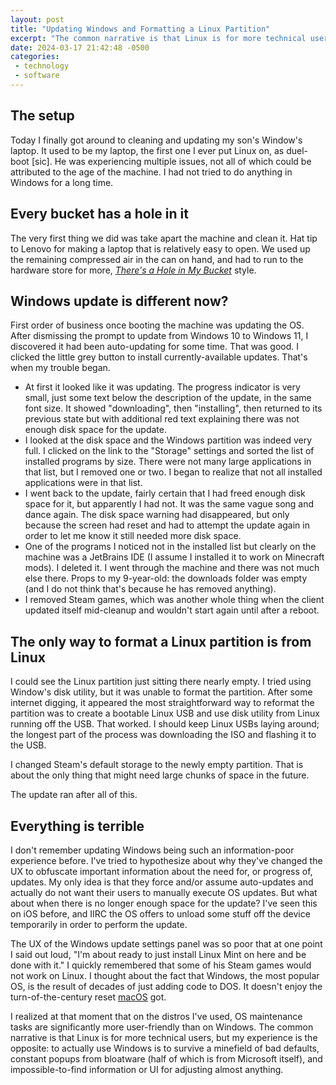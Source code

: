 ```yaml
---
layout: post
title: "Updating Windows and Formatting a Linux Partition"
excerpt: "The common narrative is that Linux is for more technical users, but my experience is the opposite"
date: 2024-03-17 21:42:48 -0500
categories: 
 - technology
 - software
---
```


## The setup

Today I finally got around to cleaning and updating my son's Window's laptop. It used to be my laptop, the first one I ever put Linux on, as duel-boot [sic]. He was experiencing multiple issues, not all of which could be attributed to the age of the machine. I had not tried to do anything in Windows for a long time.

## Every bucket has a hole in it

The very first thing we did was take apart the machine and clean it. Hat tip to Lenovo for making a laptop that is relatively easy to open. We used up the remaining compressed air in the can on hand, and had to run to the hardware store for more, _[There's a Hole in My Bucket](https://en.wikipedia.org/wiki/There%27s_a_Hole_in_My_Bucket)_ style.

## Windows update is different now?

First order of business once booting the machine was updating the OS. After dismissing the prompt to update from Windows 10 to Windows 11, I discovered it had been auto-updating for some time. That was good. I clicked the little grey button to install currently-available updates. That's when my trouble began.

- At first it looked like it was updating. The progress indicator is very small, just some text below the description of the update, in the same font size. It showed "downloading", then "installing", then returned to its previous state but with additional red text explaining there was not enough disk space for the update.
- I looked at the disk space and the Windows partition was indeed very full. I clicked on the link to the "Storage" settings and sorted the list of installed programs by size. There were not many large applications in that list, but I removed one or two. I began to realize that not all installed applications were in that list.
- I went back to the update, fairly certain that I had freed enough disk space for it, but apparently I had not. It was the same vague song and dance again. The disk space warning had disappeared, but only because the screen had reset and had to attempt the update again in order to let me know it still needed more disk space.
- One of the programs I noticed not in the installed list but clearly on the machine was a JetBrains IDE (I assume I installed it to work on Minecraft mods). I deleted it. I went through the machine and there was not much else there. Props to my 9-year-old: the downloads folder was empty (and I do not think that's because he has removed anything).
- I removed Steam games, which was another whole thing when the client updated itself mid-cleanup and wouldn't start again until after a reboot.

## The only way to format a Linux partition is from Linux

I could see the Linux partition just sitting there nearly empty. I tried using Window's disk utility, but it was unable to format the partition. After some internet digging, it appeared the most straightforward way to reformat the partition was to create a bootable Linux USB and use disk utility from Linux running off the USB. That worked. I should keep Linux USBs laying around; the longest part of the process was downloading the ISO and flashing it to the USB.

I changed Steam's default storage to the newly empty partition. That is about the only thing that might need large chunks of space in the future.

The update ran after all of this.

## Everything is terrible

I don't remember updating Windows being such an information-poor experience before. I've tried to hypothesize about why they've changed the UX to obfuscate important information about the need for, or progress of, updates. My only idea is that they force and/or assume auto-updates and actually do not want their users to manually execute OS updates. But what about when there is no longer enough space for the update? I've seen this on iOS before, and IIRC the OS offers to unload some stuff off the device temporarily in order to perform the update.

The UX of the Windows update settings panel was so poor that at one point I said out loud, "I'm about ready to just install Linux Mint on here and be done with it." I quickly remembered that some of his Steam games would not work on Linux. I thought about the fact that Windows, the most popular OS, is the result of decades of just adding code to DOS. It doesn't enjoy the turn-of-the-century reset [macOS](https://en.wikipedia.org/wiki/MacOS) got.

I realized at that moment that on the distros I've used, OS maintenance tasks are significantly more user-friendly than on Windows. The common narrative is that Linux is for more technical users, but my experience is the opposite: to actually use Windows is to survive a minefield of bad defaults, constant popups from bloatware (half of which is from Microsoft itself), and impossible-to-find information or UI for adjusting almost anything.
